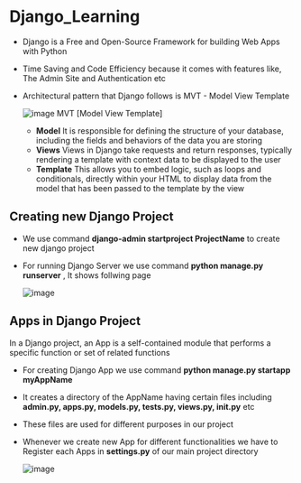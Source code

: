 # Django_Learning
- Django is a Free and Open-Source Framework for building Web Apps with Python
- Time Saving and Code Efficiency because it comes with features like, The Admin Site and Authentication etc
- Architectural pattern that Django follows is MVT - Model View Template
  
  ![image](https://github.com/ZarnaPathak/Django_Learning/assets/112220757/8790db5c-6fa5-4937-87c2-7f6e00864572)
                   MVT [Model View Template]

  - **Model**
    It is responsible for defining the structure of your database, including the fields and behaviors of the data you are storing
  - **Views**
    Views in Django take requests and return responses, typically rendering a template with context data to be displayed to the user
  - **Template**
     This allows you to embed logic, such as loops and conditionals, directly within your HTML to display data from the model that has been passed to the template by the view

## Creating new Django Project
  - We use command **django-admin startproject ProjectName** to create new django project
  - For running Django Server we use command **python manage.py runserver** , It shows follwing page

    ![image](https://github.com/ZarnaPathak/Django_Learning/assets/112220757/1b2fe5e0-09c1-4b8a-bf27-67e05c048bd8)

## Apps in Django Project
  In a Django project, an App is a self-contained module that performs a specific function or set of related functions
- For creating Django App we use command **python manage.py startapp myAppName**
- It creates a directory of the AppName having certain files including **admin.py, apps.py, models.py, tests.py, views.py, __init__.py** etc
- These files are used for different purposes in our project
- Whenever we create new App for different functionalities we have to Register each Apps in **settings.py** of our main project directory

  ![image](https://github.com/ZarnaPathak/Django_Learning/assets/112220757/496e0495-b7e8-406c-aa86-43f2ce894c27)
  
